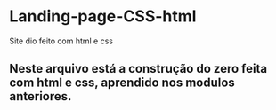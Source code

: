 # Landing-page-CSS-html
Site dio feito com html e css
## Neste arquivo está a construção do zero feita com html e css, aprendido nos modulos anteriores.
